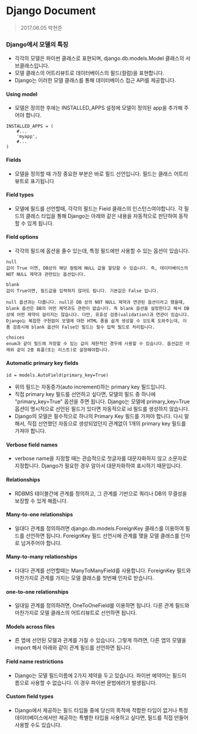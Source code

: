 # Django Document
> 2017.06.05 박현준

###  Django에서 모델의 특징
* 각각의 모델은 파이썬 클래스로 표현되며, django.db.models.Model 클래스의 서브클래스입니다.
* 모델 클래스의 어트리뷰트로 데이터베이스의 필드(컬럼)을 표현합니다.
* Django는 이러한 모델 클래스를 통해 데이터베이스 접근 API를 제공합니다.

#### Using model
* 모델은 정의한 후에는 INSTALLED_APPS 설정에 모델이 정의된 app을 추가해 주어야 합니다.

```
INSTALLED_APPS = (
    #...
    'myapp',
    #...
)
```

#### Fields
* 모델을 정의할 때 가장 중요한 부분은 바로 필드 선언입니다. 필드는 클래스 어트리뷰트로 표기됩니다

#### Field types
* 모델에 필드를 선언할때, 각각의 필드는 Field 클래스의 인스턴스여야합니다. 각 필드의 클래스 타입을 통해 Django는 아래와 같은 내용을 자동적으로 판단하여 동작할 수 있게 됩니다.

#### Field options
* 각각의 필드에 옵션을 줄수 있는데, 특정 필드에만 사용할 수 있는 옵션이 있습니다.

```
null
값이 True 이면, DB상의 해당 컬럼에 NULL 값을 할당할 수 있습니다. 즉, 데이터베이스의 NOT NULL 제약과 관련있는 옵션입니다.

blank
값이 True이면, 필드값을 입력하지 않아도 됩니다. 기본값은 False 입니다.

null 옵션과는 다릅니다. null은 DB 상의 NOT NULL 제약과 연관된 옵션이라고 했을때, blank 옵션은 DB의 어떤 제약과도 관련이 없습니다. 즉 blank 옵션을 설정한다고 해서 DB상에 어떤 제약이 걸리지는 않습니다. 다만, 유효성 검증(validation)과 연관이 있습니다. Django는 복잡한 구현없이 모델에 대한 HTML 폼을 쉽게 생성할 수 있도록 도와주는데, 이 폼 검증시에 blank 옵션이 False인 필드는 필수 입력 필드로 처리됩니다.

choices
enum과 같이 필드에 저장할 수 있는 값이 제한적인 경우에 사용할 수 있습니다. 옵션값은 아래와 같이 2중 튜플(또는 리스트)로 설정해야합니다. 
``` 

#### Automatic primary key fields
```
id = models.AutoField(primary_key=True)
```

* 위의 필드는 자동증가(auto increment)하는 primary key 필드입니다.
* 직접 primary key 필드를 선언하고 싶다면, 모델의 필드 중 하나에 "primary_key=True" 옵션을 주면 됩니다. Django는 모델에 primary_key=True 옵션이 명시적으로 선언된 필드가 있다면 자동적으로 id 필드를 생성하지 않습니다.
* Django의 모델은 필수적으로 하나의 Primary Key 필드를 가져야 합니다. 다시 말해서, 직접 선언했던 자동으로 생성되었던지 관계없이 1개의 primary key 필드를 가져야 합니다.

#### Verbose field names
* verbose name을 지정할 때는 관습적으로 첫글자를 대문자화하지 않고 소문자로 지정합니다. Django가 필요한 경우 알아서 대문자화하여 표시하기 때문입니다.

#### Relationships
* RDBMS 테이블간에 관계를 정의하고, 그 관계를 기반으로 쿼리나 DB의 무결성을 보장할 수 있게 해줍니다.

#### Many-to-one relationships
* 일대다 관계를 정의하려면 django.db.models.ForeignKey 클래스를 이용하여 필드를 선언하면 됩니다. ForeignKey 필드 선언시에 관계를 맺을 모델 클래스를 인자로 넘겨주어야 합니다.

#### Many-to-many relationships
* 다대다 관계를 선언할때는 ManyToManyField를 사용합니다. ForeignKey 필드와 마찬가지로 관계를 가지는 모델 클래스를 첫번째 인자로 받습니다.

#### one-to-one relationships
* 일대일 관계를 정의하려면, OneToOneField를 이용하면 됩니다. 다른 관계 필드와 마찬가지로 모델 클래스의 어트리뷰트로 선언하면 됩니다.

#### Models across files
* 른 앱에 선언된 모델과 관계를 가질 수 있습니다. 그렇게 하려면, 다른 앱의 모델을 import 해서 아래와 같이 관계 필드를 선언하면 됩니다.

#### Field name restrictions
* Django는 모델 필드이름에 2가지 제약을 두고 있습니다. 파이썬 예약어는 필드이름으로 사용할 수 없습니다. 이 경우 파이썬 문법에러가 발생됩니다.

#### Custom field types
* Django에서 제공하는 필드 타입들 중에 당신의 목적에 적합한 타입이 없거나 특정 데이터베이스에서만 제공하는 특별한 타입을 사용하고 싶다면, 필드를 직접 만들어 사용할 수도 있습니다.